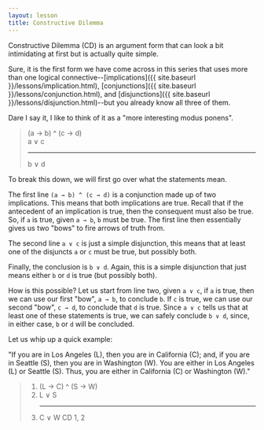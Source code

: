```yaml
---
layout: lesson
title: Constructive Dilemma
---
```


Constructive Dilemma (CD) is an argument form that can look a bit intimidating at first but is actually quite simple.

Sure, it is the first form we have come across in this series that uses more than one logical connective--[implications]({{ site.baseurl }}/lessons/implication.html), [conjunctions]({{ site.baseurl }}/lessons/conjunction.html), and [disjunctions]({{ site.baseurl }}/lessons/disjunction.html)--but you already know all three of them.

Dare I say it, I like to think of it as a "more interesting modus ponens".

> (a → b) ^ (c → d) <br>
> a ∨ c
> <hr>
> b ∨ d

To break this down, we will first go over what the statements mean.

The first line `(a → b) ^ (c → d)` is a conjunction made up of two implications. This means that both implications are true. Recall that if the antecedent of an implication is true, then the consequent must also be true. So, if `a` is true, given `a → b`, `b` must be true. The first line then essentially gives us two "bows" to fire arrows of truth from.

The second line `a ∨ c` is just a simple disjunction, this means that at least one of the disjuncts `a` or `c` must be true, but possibly both.

Finally, the conclusion is `b ∨ d`. Again, this is a simple disjunction that just means either `b` or `d` is true (but possibly both). 

How is this possible? Let us start from line two, given `a ∨ c`, if `a` is true, then we can use our first "bow", `a → b`, to conclude `b`. If `c` is true, we can use our second "bow", `c → d`, to conclude that `d` is true. Since `a ∨ c` tells us that at least one of these statements is true, we can safely conclude `b ∨ d`, since, in either case, `b` or `d` will be concluded.

Let us whip up a quick example:

"If you are in Los Angeles (L), then you are in California (C); and, if you are in Seattle (S), then you are in Washington (W). You are either in Los Angeles (L) or Seattle (S). Thus, you are either in California (C) or Washington (W)."

> 1. (L → C) ^ (S → W) <br>
> 2. L ∨ S
    <hr>
> 3. C ∨ W <span class="deduction-support">CD 1, 2</span>

